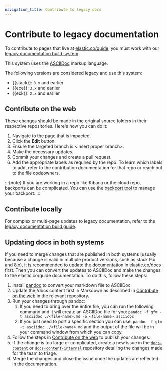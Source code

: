 ```yaml
---
navigation_title: Contribute to legacy docs
---
```


# Contribute to legacy documentation

To contribute to pages that live at [elastic.co/guide](https://www.elastic.co/guide/index.html), you must work with our [legacy documentation build system](https://github.com/elastic/docs).

This system uses the [ASCIIDoc](https://asciidoc.org/) markup language.

The following versions are considered legacy and use this system:

- {{stack}}: `8.x` and earlier
- {{ece}}: `3.x` and earlier
- {{eck}}: `2.x` and earlier

## Contribute on the web

These changes should be made in the original source folders in their respective repositories. Here's how you can do it:

1. Navigate to the page that is impacted.
2. Click the **Edit** button.
3. Ensure the targeted branch is \<insert proper branch\>.
4. Make the necessary updates.
5. Commit your changes and create a pull request.
6. Add the appropriate labels as required by the repo. To learn which labels to add, refer to the contribution documentation for that repo or reach out to the file codeowners.

:::{note}
If you are working in a repo like Kibana or the cloud repo, backports can be complicated. You can use the [backport tool](https://github.com/sorenlouv/backport) to manage your backport.
:::

## Contribute locally

For complex or multi-page updates to legacy documentation, refer to the [legacy documentation build guide](https://github.com/elastic/docs?tab=readme-ov-file#building-documentation).

## Updating docs in both systems

If you need to merge changes that are published in both systems (usually because a change is valid in multiple product versions, such as stack 9.x and 8.x), it is recommended to update the documentation in elastic.co/docs first. Then you can convert the updates to ASCIIDoc and make the changes to the elastic.co/guide documentation. To do this, follow these steps:

1. Install [pandoc](https://pandoc.org/installing.html) to convert your markdown file to ASCIIDoc
2. Update the /docs content first in Markdown as described in [Contribute on the web](on-the-web.md) in the relevant repository.
3. Run your changes through pandoc:
   1. If you need to bring over the entire file, you can run the following command and it will create an ASCIIDoc file for you: `pandoc -f gfm -t asciidoc ./<file-name>.md -o <file-name>.asciidoc`
   2. If you just need to port a specific section you can use: `pandoc -f gfm -t asciidoc ./<file-name>.md` and the output of the file will be in your command window from which you can copy.
4. Follow the steps in [Contribute on the web](#contribute-on-the-web) to publish your changes.
5. If the change is too large or complicated, create a new issue in the [`docs-content`](https://github.com/elastic/docs-content) or [`docs-content-internal`](https://github.com/elastic/docs-content-internal) repository detailing the changes made for the team to triage.
6. Merge the changes and close the issue once the updates are reflected in the documentation.

